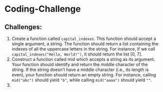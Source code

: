 # Coding-Challenge

## Challenges:
1. Create a function called `capital_indexes`. This function should accept a single argument, a string. The function should return a list containing the indexes of all the uppercase letters in the string. For instance, if we call `capital_indexes("Hello, World!")`, it should return the list [0, 7].
2. Construct a function called mid which accepts a string as its argument. Your function should identify and return the middle character of the string. If the string doesn’t have a middle character (i.e., its length is even), your function should return an empty string. For instance, calling `mid("abc")` should yield `"b"`, while calling `mid("aaaa")` should yield `""`.
3. 
